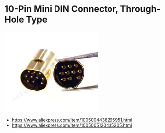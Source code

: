 # 10-Pin Mini DIN Connector, Through-Hole Type

<img src="./10din_th.jpg" width="300px" />

- https://www.aliexpress.com/item/1005004438295951.html
- https://www.aliexpress.com/item/1005005120435205.html
